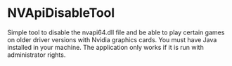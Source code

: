 # NVApiDisableTool
Simple tool to disable the nvapi64.dll file and be able to play certain games on older driver versions with Nvidia graphics cards.
You must have Java installed in your machine.
The application only works if it is run with administrator rights.
